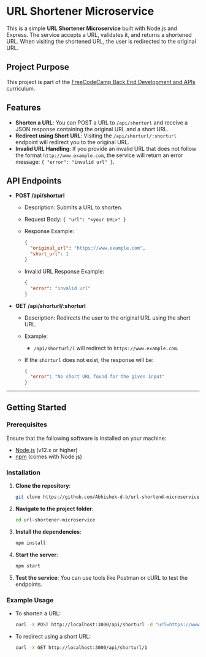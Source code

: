 # URL Shortener Microservice

This is a simple **URL Shortener Microservice** built with Node.js and Express. The service accepts a URL, validates it, and returns a shortened URL. When visiting the shortened URL, the user is redirected to the original URL.

## Project Purpose

This project is part of the [FreeCodeCamp Back End Development and APIs](https://www.freecodecamp.org/learn/back-end-development-and-apis/) curriculum.

## Features

- **Shorten a URL**: You can POST a URL to `/api/shorturl` and receive a JSON response containing the original URL and a short URL.
- **Redirect using Short URL**: Visiting the `/api/shorturl/:shorturl` endpoint will redirect you to the original URL.
- **Invalid URL Handling**: If you provide an invalid URL that does not follow the format `http://www.example.com`, the service will return an error message: `{ "error": "invalid url" }`.

## API Endpoints

- **POST /api/shorturl**

  - Description: Submits a URL to shorten.
  - Request Body: `{ "url": "<your URL>" }`
  - Response Example:

    ```json
    {
      "original_url": "https://www.example.com",
      "short_url": 1
    }
    ```

  - Invalid URL Response Example:

    ```json
    {
      "error": "invalid url"
    }
    ```

- **GET /api/shorturl/:shorturl**

  - Description: Redirects the user to the original URL using the short URL.
  - Example:
    - `/api/shorturl/1` will redirect to `https://www.example.com`.
  - If the `shorturl` does not exist, the response will be:

    ```json
    {
      "error": "No short URL found for the given input"
    }
    ```

---

## Getting Started

### Prerequisites

Ensure that the following software is installed on your machine:

- [Node.js](https://nodejs.org/) (v12.x or higher)
- [npm](https://www.npmjs.com/) (comes with Node.js)

### Installation

1. **Clone the repository**:

   ```bash
   git clone https://github.com/Abhishek-d-b/url-shortend-microservice
   ```

2. **Navigate to the project folder**:

   ```bash
   cd url-shortener-microservice
   ```

3. **Install the dependencies**:

   ```bash
   npm install
   ```

4. **Start the server**:

   ```bash
   npm start
   ```

5. **Test the service**: You can use tools like Postman or cURL to test the endpoints.

### Example Usage

- To shorten a URL:

  ```bash
  curl -X POST http://localhost:3000/api/shorturl -d "url=https://www.example.com"
  ```

- To redirect using a short URL:

  ```bash
  curl -X GET http://localhost:3000/api/shorturl/1
  ```
